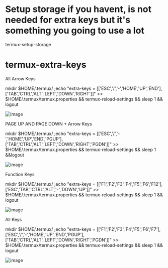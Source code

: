 
# Setup storage if you havent, is not needed for extra keys but it's something you going to use a lot

termux-setup-storage


# termux-extra-keys

All Arrow Keys

mkdir $HOME/.termux/ ;echo "extra-keys = [['ESC','/','-','HOME','UP','END'],['TAB','CTRL','ALT','LEFT','DOWN','RIGHT']]" >> $HOME/.termux/termux.properties && termux-reload-settings && sleep 1 && logout

![image](https://user-images.githubusercontent.com/47074021/203642733-f18f6e21-85aa-4f24-9b25-b68426b9af2c.png)


PAGE UP AND PAGE DOWN + Arrow Keys

mkdir $HOME/.termux/ ;echo "extra-keys = [['ESC','/','-','HOME','UP','END','PGUP'],['TAB','CTRL','ALT','LEFT','DOWN','RIGHT','PGDN']]" >> $HOME/.termux/termux.properties && termux-reload-settings && sleep 1 &&logout

![image](https://user-images.githubusercontent.com/47074021/203642772-979fd8c0-1c9a-4f3d-bc51-639258a1cfba.png)


Function Keys

 mkdir $HOME/.termux/ ;echo "extra-keys = [['F1','F2','F3','F4','F5','F6','F12'],['ESC','TAB','CTRL','ALT','-','DOWN','UP']]" >> $HOME/.termux/termux.properties && termux-reload-settings && sleep 1 && logout
 
 ![image](https://user-images.githubusercontent.com/47074021/203642803-6b1f7f9a-0b2d-4fd0-97aa-62d1bfbb0fab.png)

 
 All Keys 
 
 mkdir $HOME/.termux/ ;echo "extra-keys = [['F1','F2','F3','F4','F5','F6','F7'],['ESC','/','-','HOME','UP','END','PGUP'],['TAB','CTRL','ALT','LEFT','DOWN','RIGHT','PGDN']]" >> $HOME/.termux/termux.properties && termux-reload-settings && sleep 1 && logout

![image](https://user-images.githubusercontent.com/47074021/203642829-e80ec35a-23cb-4946-a331-5a70d76b9c2a.png)
